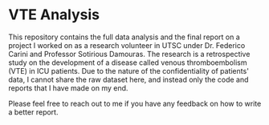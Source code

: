 # VTE Analysis

This repository contains the full data analysis and the final report on a project I worked on as a research volunteer in UTSC under Dr. Federico Carini and Professor Sotirious Damouras. The research is a retrospective study on the development of a disease called venous thromboembolism (VTE) in ICU patients. Due to the nature of the confidentiality of patients' data, I cannot share the raw dataset here, and instead only the code and reports that I have made on my end.

Please feel free to reach out to me if you have any feedback on how to write a better report.
